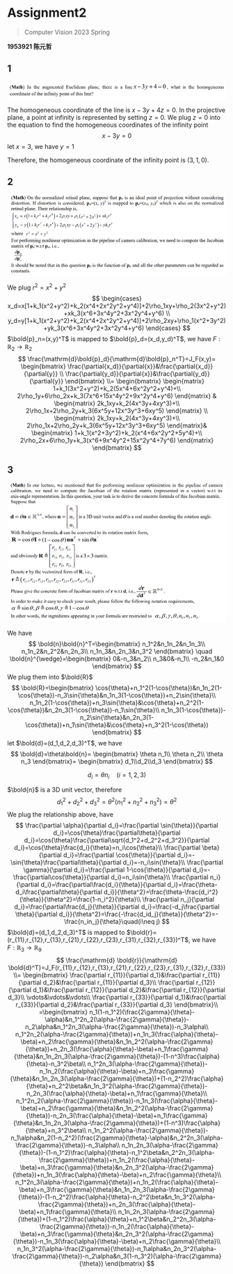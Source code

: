# Assignment2

> Computer Vision 2023 Spring

**1953921 陈元哲**

##  1

![image-20230419140106475](.assets/image-20230419140106475.png)

The homogeneous coordinate of the line is $x-3y+4z=0$. In the projective plane, a point at infinity is represented by setting $z=0$. We plug $z=0$ into the equation to find the homogeneous coordinates of the infinity point
$$
x-3y=0
$$
let $x=3$, we have $y=1$

Therefore, the homogeneous coordinate of the infinity point is $(3,1,0)$.

## 2

![image-20230419150326556](.assets/image-20230419150326556.png)

We plug $r^2=x^2+y^2$
$$
\begin{cases}
x_d=x[1+k_1(x^2+y^2)+k_2(x^4+2x^2y^2+y^4)]+2\rho_1xy+\rho_2(3x^2+y^2)+xk_3(x^6+3x^4y^2+3x^2y^4+y^6) \\
y_d=y[1+k_1(x^2+y^2)+k_2(x^4+2x^2y^2+y^4)]+2\rho_2xy+\rho_1(x^2+3y^2)+yk_3(x^6+3x^4y^2+3x^2y^4+y^6)
\end{cases}
$$
$\bold{p}_n=(x,y)^T$ is mapped to $\bold{p}_d=(x_d,y_d)^T$, we have $F: \mathbb{R}_2 \rightarrow \mathbb{R}_2$
$$
\frac{\mathrm{d}\bold{p}_d}{\mathrm{d}\bold{p}_n^T}=J_F(x,y)=
\begin{bmatrix}
\frac{\partial{x_d}}{\partial{x}}&\frac{\partial{x_d}}{\partial{y}} \\
\frac{\partial{y_d}}{\partial{x}}&\frac{\partial{y_d}}{\partial{y}}
\end{bmatrix} \\=
\begin{bmatrix}
\begin{matrix}
1+k_1(3x^2+y^2)+k_2(5x^4+6x^2y^2+y^4)+\\ 2\rho_1y+6\rho_2x+k_3(7x^6+15x^4y^2+9x^2y^4+y^6) 
\end{matrix}
&
\begin{matrix}
2k_1xy+k_2(4x^3y+4xy^3)+\\ 2\rho_1x+2\rho_2y+k_3(6x^5y+12x^3y^3+6xy^5) 
\end{matrix} \\
\begin{matrix}
2k_1xy+k_2(4x^3y+4xy^3)+\\ 2\rho_1x+2\rho_2y+k_3(6x^5y+12x^3y^3+6xy^5) 
\end{matrix}&
\begin{matrix}
1+k_1(x^2+3y^2)+k_2(x^4+6x^2y^2+5y^4)+\\ 2\rho_2x+6\rho_1y+k_3(x^6+9x^4y^2+15x^2y^4+7y^6)
\end{matrix}
\end{bmatrix}
$$

## 3

![image-20230509154405283](.assets/image-20230509154405283.png)

We have
$$
\bold{n}\bold{n}^T=\begin{bmatrix}
n_1^2&n_1n_2&n_1n_3\\
n_1n_2&n_2^2&n_2n_3\\
n_1n_3&n_2n_3&n_3^2
\end{bmatrix}
\quad
\bold{n}^{\wedge}=\begin{bmatrix}
0&-n_3&n_2\\
n_3&0&-n_1\\
-n_2&n_1&0
\end{bmatrix}
$$
We plug them into $\bold{R}$
$$
\bold{R}=\begin{bmatrix}
\cos{\theta}+n_1^2(1-\cos{\theta})&n_1n_2(1-\cos{\theta})-n_3\sin{\theta}&n_1n_3(1-\cos{\theta})+n_2\sin{\theta}\\
n_1n_2(1-\cos{\theta})+n_3\sin{\theta}&\cos{\theta}+n_2^2(1-\cos{\theta})&n_2n_3(1-\cos{\theta})-n_1\sin{\theta}\\
n_1n_3(1-\cos{\theta})-n_2\sin{\theta}&n_2n_3(1-\cos{\theta})+n_1\sin{\theta}&\cos{\theta}+n_3^2(1-\cos{\theta})
\end{bmatrix}
$$
let $\bold{d}=(d_1,d_2,d_3)^T$, we have
$$
\bold{d}=\theta\bold{n}=
\begin{bmatrix}
\theta n_1\\
\theta n_2\\
\theta n_3
\end{bmatrix}=
\begin{bmatrix}
d_1\\d_2\\d_3
\end{bmatrix}
$$

$$
d_i=\theta n_i \quad(i=1,2,3)
$$

$\bold{n}$ is a 3D unit vector, therefore
$$
d_1^2+d_2^2+d_3^2=\theta^2(n_1^2+n_2^2+n_3^2)=\theta^2
$$
We plug the relationship above, have
$$
\frac{\partial \alpha}{\partial d_i}=\frac{\partial \sin{\theta}}{\partial d_i}=\cos{\theta}\frac{\partial\theta}{\partial d_i}=\cos{\theta}\frac{\partial\sqrt{d_1^2+d_2^2+d_3^2}}{\partial d_i}=\cos{\theta}\frac{d_i}{\theta}=n_i\cos{\theta}\\
\frac{\partial \beta}{\partial d_i}=\frac{\partial \cos{\theta}}{\partial d_i}=-\sin{\theta}\frac{\partial\theta}{\partial d_i}=-n_i\sin{\theta}\\
\frac{\partial \gamma}{\partial d_i}=\frac{\partial 1-\cos{\theta}}{\partial d_i}=-\frac{\partial\cos{\theta}}{\partial d_i}=n_i\sin{\theta}\\
\frac{\partial n_i}{\partial d_i}=\frac{\partial\frac{d_i}{\theta}}{\partial d_i}=\frac{\theta-d_i\frac{\partial\theta}{\partial d_i}}{\theta^2}=\frac{\theta-\frac{d_i^2}{\theta}}{\theta^2}=\frac{1-n_i^2}{\theta}\\
\frac{\partial n_j}{\partial d_i}=\frac{\partial\frac{d_j}{\theta}}{\partial d_i}=\frac{-d_j\frac{\partial \theta}{\partial d_i}}{\theta^2}=\frac{-\frac{d_id_j}{\theta}}{\theta^2}=-\frac{n_in_j}{\theta}\quad(i\neq j)
$$
$\bold{d}=(d_1,d_2,d_3)^T$ is mapped to $\bold{r}=(r_{11},r_{12},r_{13},r_{21},r_{22},r_{23},r_{31},r_{32},r_{33})^T$, we have $F:\mathbb{R}_3 \rightarrow \mathbb{R}_9$
$$
\frac{\mathrm{d} \bold{r}}{\mathrm{d} \bold{d}^T}=J_F(r_{11},r_{12},r_{13},r_{21},r_{22},r_{23},r_{31},r_{32},r_{33})\\=
\begin{bmatrix}
\frac{\partial r_{11}}{\partial d_1}&\frac{\partial r_{11}}{\partial d_2}&\frac{\partial r_{11}}{\partial d_3}\\
\frac{\partial r_{12}}{\partial d_1}&\frac{\partial r_{12}}{\partial d_2}&\frac{\partial r_{12}}{\partial d_3}\\
\vdots&\vdots&\vdots\\
\frac{\partial r_{33}}{\partial d_1}&\frac{\partial r_{33}}{\partial d_2}&\frac{\partial r_{33}}{\partial d_3}
\end{bmatrix}\\
=\begin{bmatrix}
n_1(1-n_1^2)(\frac{2\gamma}{\theta}-\alpha)&n_1^2n_2(\alpha-\frac{2\gamma}{\theta})-n_2\alpha&n_1^2n_3(\alpha-\frac{2\gamma}{\theta})-n_3\alpha\\
n_1^2n_2(\alpha-\frac{2\gamma}{\theta})+n_1n_3(\frac{\alpha}{\theta}-\beta)+n_2\frac{\gamma}{\theta}&n_1n_2^2(\alpha-\frac{2\gamma}{\theta})+n_2n_3(\frac{\alpha}{\theta}-\beta)+n_1\frac{\gamma}{\theta}&n_1n_2n_3(\alpha-\frac{2\gamma}{\theta})-(1-n^3)\frac{\alpha}{\theta}-n_3^2\beta\\
n_1^2n_3(\alpha-\frac{2\gamma}{\theta})-n_1n_2(\frac{\alpha}{\theta}-\beta)+n_3\frac{\gamma}{\theta}&n_1n_2n_3(\alpha-\frac{2\gamma}{\theta})+(1-n_2^2)\frac{\alpha}{\theta}+n_2^2\beta&n_1n_3^2(\alpha-\frac{2\gamma}{\theta})-n_2n_3(\frac{\alpha}{\theta}-\beta)+n_1\frac{\gamma}{\theta}\\
n_1^2n_2(\alpha-\frac{2\gamma}{\theta})-n_1n_3(\frac{\alpha}{\theta}-\beta)+n_2\frac{\gamma}{\theta}&n_1n_2^2(\alpha-\frac{2\gamma}{\theta})-n_2n_3(\frac{\alpha}{\theta}-\beta)+n_1\frac{\gamma}{\theta}&n_1n_2n_3(\alpha-\frac{2\gamma}{\theta})+(1-n^3)\frac{\alpha}{\theta}+n_3^2\beta\\
n_1n_2^2(\alpha-\frac{2\gamma}{\theta})-n_1\alpha&n_2(1-n_2^2)(\frac{2\gamma}{\theta}-\alpha)&n_2^2n_3(\alpha-\frac{2\gamma}{\theta})-n_3\alpha\\
n_1n_2n_3(\alpha-\frac{2\gamma}{\theta})-(1-n_1^2)\frac{\alpha}{\theta}-n_1^2\beta&n_2^2n_3(\alpha-\frac{2\gamma}{\theta})+n_1n_2(\frac{\alpha}{\theta}-\beta)+n_3\frac{\gamma}{\theta}&n_2n_3^2(\alpha-\frac{2\gamma}{\theta})+n_1n_3(\frac{\alpha}{\theta}-\beta)+n_2\frac{\gamma}{\theta}\\
n_1^2n_3(\alpha-\frac{2\gamma}{\theta})+n_1n_2(\frac{\alpha}{\theta}-\beta)+n_3\frac{\gamma}{\theta}&n_1n_2n_3(\alpha-\frac{2\gamma}{\theta})-(1-n_2^2)\frac{\alpha}{\theta}-n_2^2\beta&n_1n_3^2(\alpha-\frac{2\gamma}{\theta})+n_2n_3(\frac{\alpha}{\theta}-\beta)+n_1\frac{\gamma}{\theta}\\
n_1n_2n_3(\alpha-\frac{2\gamma}{\theta})+(1-n_1^2)\frac{\alpha}{\theta}+n_1^2\beta&n_2^2n_3(\alpha-\frac{2\gamma}{\theta})-n_1n_2(\frac{\alpha}{\theta}-\beta)+n_3\frac{\gamma}{\theta}&n_2n_3^2(\alpha-\frac{2\gamma}{\theta})-n_1n_3(\frac{\alpha}{\theta}-\beta)+n_2\frac{\gamma}{\theta}\\
n_1n_3^2(\alpha-\frac{2\gamma}{\theta})-n_1\alpha&n_2n_3^2(\alpha-\frac{2\gamma}{\theta})-n_2\alpha&n_3(1-n_3^2)(\alpha-\frac{2\gamma}{\theta})
\end{bmatrix}
$$
